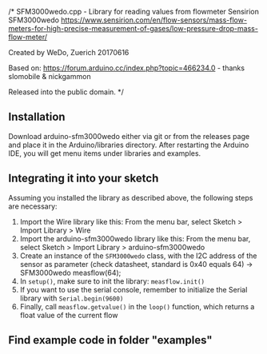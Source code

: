 /*
  SFM3000wedo.cpp - Library for reading values from flowmeter Sensirion SFM3000wedo
  https://www.sensirion.com/en/flow-sensors/mass-flow-meters-for-high-precise-measurement-of-gases/low-pressure-drop-mass-flow-meter/
  
  Created by WeDo, Zuerich 20170616
  
  Based on: https://forum.arduino.cc/index.php?topic=466234.0 - thanks slomobile & nickgammon
  
  Released into the public domain.
*/


## Installation

Download arduino-sfm3000wedo either via git or from the releases page and place it in
the Arduino/libraries directory. After restarting the Arduino IDE, you will get
menu items under libraries and examples.

## Integrating it into your sketch

Assuming you installed the library as described above, the following steps are necessary:

1. Import the Wire library like this: From the menu bar, select Sketch > Import Library > Wire
2. Import the arduino-sfm3000wedo library like this: From the menu bar, select Sketch > Import Library > arduino-sfm3000wedo
3. Create an instance of the `SFM3000wedo` class, with the I2C address of the sensor as parameter (check datasheet, standard is 0x40 equals 64) -> SFM3000wedo measflow(64);
4. In `setup()`, make sure to init the library: `measflow.init()`
5. If you want to use the serial console, remember to initialize the Serial library with `Serial.begin(9600)`
6. Finally, call `measflow.getvalue()` in the `loop()` function, which returns a float value of the current flow


## Find example code in folder "examples"


